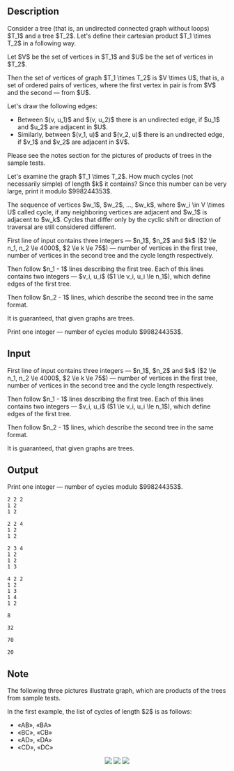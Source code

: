 ## Description

<div><p>Consider a tree (that is, an undirected connected graph without loops) $T_1$ and a tree $T_2$. Let's define their <span class="tex-font-style-it">cartesian product</span> $T_1 \times T_2$ in a following way.</p><p>Let $V$ be the set of vertices in $T_1$ and $U$ be the set of vertices in $T_2$.</p><p>Then the set of vertices of graph $T_1 \times T_2$ is $V \times U$, that is, a set of ordered pairs of vertices, where the first vertex in pair is from $V$ and the second&nbsp;— from $U$.</p><p>Let's draw the following edges:</p><ul><li> Between $(v, u_1)$ and $(v, u_2)$ there is an undirected edge, if $u_1$ and $u_2$ are adjacent in $U$. </li><li> Similarly, between $(v_1, u)$ and $(v_2, u)$ there is an undirected edge, if $v_1$ and $v_2$ are adjacent in $V$. </li></ul><p>Please see the notes section for the pictures of products of trees in the sample tests.</p><p>Let's examine the graph $T_1 \times T_2$. How much cycles (not necessarily simple) of length $k$ it contains? Since this number can be very large, print it modulo $998244353$.</p><p>The sequence of vertices $w_1$, $w_2$, ..., $w_k$, where $w_i \in V \times U$ called cycle, if any neighboring vertices are adjacent and $w_1$ is adjacent to $w_k$. Cycles that differ only by the cyclic shift or direction of traversal are still considered <span class="tex-font-style-bf">different</span>.</p></div><div class="input-specification"><p>First line of input contains three integers&nbsp;— $n_1$, $n_2$ and $k$ ($2 \le n_1, n_2 \le 4000$, $2 \le k \le 75$)&nbsp;— number of vertices in the first tree, number of vertices in the second tree and the cycle length respectively.</p><p>Then follow $n_1 - 1$ lines describing the first tree. Each of this lines contains two integers&nbsp;— $v_i, u_i$ ($1 \le v_i, u_i \le n_1$), which define edges of the first tree.</p><p>Then follow $n_2 - 1$ lines, which describe the second tree in the same format.</p><p>It is guaranteed, that given graphs are trees.</p></div><div class="output-specification"><p>Print one integer&nbsp;— number of cycles modulo $998244353$.</p></div>

## Input

<p>First line of input contains three integers&nbsp;— $n_1$, $n_2$ and $k$ ($2 \le n_1, n_2 \le 4000$, $2 \le k \le 75$)&nbsp;— number of vertices in the first tree, number of vertices in the second tree and the cycle length respectively.</p><p>Then follow $n_1 - 1$ lines describing the first tree. Each of this lines contains two integers&nbsp;— $v_i, u_i$ ($1 \le v_i, u_i \le n_1$), which define edges of the first tree.</p><p>Then follow $n_2 - 1$ lines, which describe the second tree in the same format.</p><p>It is guaranteed, that given graphs are trees.</p>

## Output

<p>Print one integer&nbsp;— number of cycles modulo $998244353$.</p>





```input1
2 2 2
1 2
1 2

```




```input2
2 2 4
1 2
1 2

```




```input3
2 3 4
1 2
1 2
1 3

```




```input4
4 2 2
1 2
1 3
1 4
1 2

```




```output1
8

```




```output2
32

```




```output3
70

```




```output4
20

```



## Note

<p>The following three pictures illustrate graph, which are products of the trees from sample tests.</p><p>In the first example, the list of cycles of length $2$ is as follows:</p><ul> <li> «AB», «BA» </li><li> «BC», «CB» </li><li> «AD», «DA» </li><li> «CD», «DC» </li></ul><center> <img class="tex-graphics" src="file://3wCr0MaJ.png" style="max-width: 100.0%;max-height: 100.0%;"> <img class="tex-graphics" src="file://8TSPUTR0.png" style="max-width: 100.0%;max-height: 100.0%;"> <img class="tex-graphics" src="file://LNPPDztW.png" style="max-width: 100.0%;max-height: 100.0%;"> </center>
